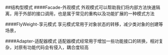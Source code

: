 ##结构型模式
####Facade-外观模式
	外观模式可以帮助我们将内部方法快速隔离，用于外部的接口调用，也是属于常见的重构以及功能扩展的一种模式方法
	

####FlyWeight-享元模式
	享元模式常用于对象状态的转移，减少类对象的创建等场景，
	
####Adapter-适配器模式
	 适配器模式经常用于增加一些功能接口的转换，相对复杂，对原有功能代码会有侵入，耦合度较高

